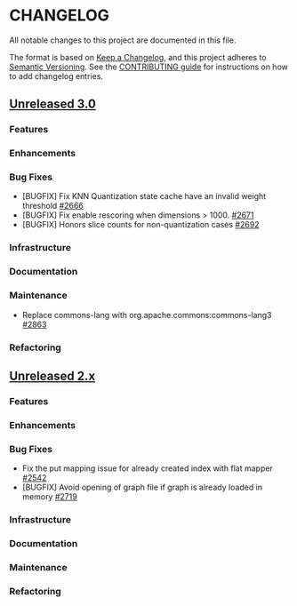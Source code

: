 
# CHANGELOG
All notable changes to this project are documented in this file.

The format is based on [Keep a Changelog](https://keepachangelog.com/en/1.0.0/), and this project adheres to [Semantic Versioning](https://semver.org/spec/v2.0.0.html). See the [CONTRIBUTING guide](./CONTRIBUTING.md#Changelog) for instructions on how to add changelog entries.

## [Unreleased 3.0](https://github.com/opensearch-project/k-NN/compare/2.x...HEAD)
### Features
### Enhancements
### Bug Fixes
* [BUGFIX] Fix KNN Quantization state cache have an invalid weight threshold [#2666](https://github.com/opensearch-project/k-NN/pull/2666)
* [BUGFIX] Fix enable rescoring when dimensions > 1000. [#2671](https://github.com/opensearch-project/k-NN/pull/2671)
* [BUGFIX] Honors slice counts for non-quantization cases [#2692](https://github.com/opensearch-project/k-NN/pull/2692)
### Infrastructure
### Documentation
### Maintenance
* Replace commons-lang with org.apache.commons:commons-lang3 [#2863](https://github.com/opensearch-project/k-NN/pull/2863)
### Refactoring

## [Unreleased 2.x](https://github.com/opensearch-project/k-NN/compare/2.19...2.x)
### Features
### Enhancements
### Bug Fixes
* Fix the put mapping issue for already created index with flat mapper [#2542](https://github.com/opensearch-project/k-NN/pull/2542)
* [BUGFIX] Avoid opening of graph file if graph is already loaded in memory [#2719](https://github.com/opensearch-project/k-NN/pull/2719)
### Infrastructure
### Documentation
### Maintenance
### Refactoring
